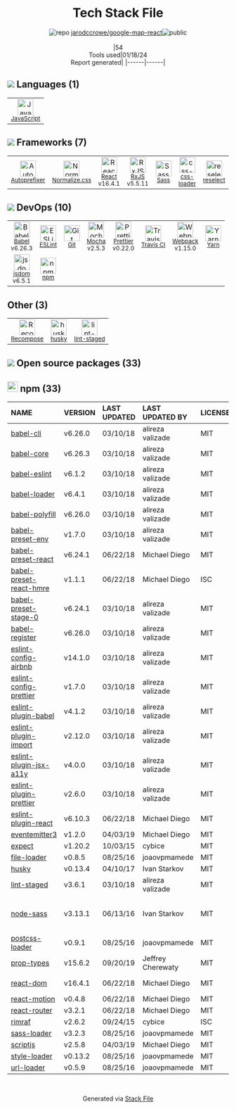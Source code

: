 <!--
&lt;--- Readme.md Snippet without images Start ---&gt;
## Tech Stack
jarodccrowe/google-map-react is built on the following main stack:

- [Mocha](http://mochajs.org/) – Javascript Testing Framework
- [React](https://reactjs.org/) – Javascript UI Libraries
- [Sass](http://sass-lang.com/) – CSS Pre-processors / Extensions
- [JavaScript](https://developer.mozilla.org/en-US/docs/Web/JavaScript) – Languages
- [Webpack](http://webpack.js.org) – JS Build Tools / JS Task Runners
- [RxJS](http://reactivex.io/rxjs/) – Concurrency Frameworks
- [Autoprefixer](https://github.com/postcss/autoprefixer) – CSS Pre-processors / Extensions
- [Babel](http://babeljs.io/) – JavaScript Compilers
- [ESLint](http://eslint.org/) – Code Review
- [Yarn](https://yarnpkg.com/) – Front End Package Manager
- [Normalize.css](https://necolas.github.io/normalize.css/) – CSS Pre-processors / Extensions
- [Prettier](https://prettier.io/) – Code Review
- [jsdom](https://github.com/jsdom/jsdom) – Headless Browsers
- [Recompose](https://github.com/acdlite/recompose) – Javascript Utilities & Libraries
- [reselect](https://github.com/reactjs/reselect) – State Management Library
- [css-loader](https://github.com/webpack-contrib/css-loader) – CSS Pre-processors / Extensions
- [Travis CI](http://travis-ci.com/) – Continuous Integration

Full tech stack [here](/techstack.md)

&lt;--- Readme.md Snippet without images End ---&gt;

&lt;--- Readme.md Snippet with images Start ---&gt;
## Tech Stack
jarodccrowe/google-map-react is built on the following main stack:

- <img width='25' height='25' src='https://img.stackshare.io/service/832/mocha.png' alt='Mocha'/> [Mocha](http://mochajs.org/) – Javascript Testing Framework
- <img width='25' height='25' src='https://img.stackshare.io/service/1020/OYIaJ1KK.png' alt='React'/> [React](https://reactjs.org/) – Javascript UI Libraries
- <img width='25' height='25' src='https://img.stackshare.io/service/1171/jCR2zNJV.png' alt='Sass'/> [Sass](http://sass-lang.com/) – CSS Pre-processors / Extensions
- <img width='25' height='25' src='https://img.stackshare.io/service/1209/javascript.jpeg' alt='JavaScript'/> [JavaScript](https://developer.mozilla.org/en-US/docs/Web/JavaScript) – Languages
- <img width='25' height='25' src='https://img.stackshare.io/service/1682/IMG_4636.PNG' alt='Webpack'/> [Webpack](http://webpack.js.org) – JS Build Tools / JS Task Runners
- <img width='25' height='25' src='https://img.stackshare.io/service/1796/984368.png' alt='RxJS'/> [RxJS](http://reactivex.io/rxjs/) – Concurrency Frameworks
- <img width='25' height='25' src='https://img.stackshare.io/service/2202/72d087642cfce6fef6f2dabec5bf49e8_400x400.png' alt='Autoprefixer'/> [Autoprefixer](https://github.com/postcss/autoprefixer) – CSS Pre-processors / Extensions
- <img width='25' height='25' src='https://img.stackshare.io/service/2739/-1wfGjNw.png' alt='Babel'/> [Babel](http://babeljs.io/) – JavaScript Compilers
- <img width='25' height='25' src='https://img.stackshare.io/service/3337/Q4L7Jncy.jpg' alt='ESLint'/> [ESLint](http://eslint.org/) – Code Review
- <img width='25' height='25' src='https://img.stackshare.io/service/5848/44mC-kJ3.jpg' alt='Yarn'/> [Yarn](https://yarnpkg.com/) – Front End Package Manager
- <img width='25' height='25' src='https://img.stackshare.io/service/6361/default_8c8faac34fdcb5b696503f5166b5232ad0adcf6e.png' alt='Normalize.css'/> [Normalize.css](https://necolas.github.io/normalize.css/) – CSS Pre-processors / Extensions
- <img width='25' height='25' src='https://img.stackshare.io/service/7035/default_66f265943abed56bcdbfca1c866a4261b1fbb063.jpg' alt='Prettier'/> [Prettier](https://prettier.io/) – Code Review
- <img width='25' height='25' src='https://img.stackshare.io/service/7054/preview.jpeg' alt='jsdom'/> [jsdom](https://github.com/jsdom/jsdom) – Headless Browsers
- <img width='25' height='25' src='https://img.stackshare.io/service/7756/no-img-open-source.png' alt='Recompose'/> [Recompose](https://github.com/acdlite/recompose) – Javascript Utilities & Libraries
- <img width='25' height='25' src='https://img.stackshare.io/service/7757/13142323.png' alt='reselect'/> [reselect](https://github.com/reactjs/reselect) – State Management Library
- <img width='25' height='25' src='https://img.stackshare.io/service/8074/default_d2b16fd6997fb2e164de645a34f9b8d5a880d999.png' alt='css-loader'/> [css-loader](https://github.com/webpack-contrib/css-loader) – CSS Pre-processors / Extensions
- <img width='25' height='25' src='https://img.stackshare.io/service/460/Lu6cGu0z_400x400.png' alt='Travis CI'/> [Travis CI](http://travis-ci.com/) – Continuous Integration

Full tech stack [here](/techstack.md)

&lt;--- Readme.md Snippet with images End ---&gt;
-->
<div align="center">

# Tech Stack File
![](https://img.stackshare.io/repo.svg "repo") [jarodccrowe/google-map-react](https://github.com/jarodccrowe/google-map-react)![](https://img.stackshare.io/public_badge.svg "public")
<br/><br/>
|54<br/>Tools used|01/18/24 <br/>Report generated|
|------|------|
</div>

## <img src='https://img.stackshare.io/languages.svg'/> Languages (1)
<table><tr>
  <td align='center'>
  <img width='36' height='36' src='https://img.stackshare.io/service/1209/javascript.jpeg' alt='JavaScript'>
  <br>
  <sub><a href="https://developer.mozilla.org/en-US/docs/Web/JavaScript">JavaScript</a></sub>
  <br>
  <sub></sub>
</td>

</tr>
</table>

## <img src='https://img.stackshare.io/frameworks.svg'/> Frameworks (7)
<table><tr>
  <td align='center'>
  <img width='36' height='36' src='https://img.stackshare.io/service/2202/72d087642cfce6fef6f2dabec5bf49e8_400x400.png' alt='Autoprefixer'>
  <br>
  <sub><a href="https://github.com/postcss/autoprefixer">Autoprefixer</a></sub>
  <br>
  <sub></sub>
</td>

<td align='center'>
  <img width='36' height='36' src='https://img.stackshare.io/service/6361/default_8c8faac34fdcb5b696503f5166b5232ad0adcf6e.png' alt='Normalize.css'>
  <br>
  <sub><a href="https://necolas.github.io/normalize.css/">Normalize.css</a></sub>
  <br>
  <sub></sub>
</td>

<td align='center'>
  <img width='36' height='36' src='https://img.stackshare.io/service/1020/OYIaJ1KK.png' alt='React'>
  <br>
  <sub><a href="https://reactjs.org/">React</a></sub>
  <br>
  <sub>v16.4.1</sub>
</td>

<td align='center'>
  <img width='36' height='36' src='https://img.stackshare.io/service/1796/984368.png' alt='RxJS'>
  <br>
  <sub><a href="http://reactivex.io/rxjs/">RxJS</a></sub>
  <br>
  <sub>v5.5.11</sub>
</td>

<td align='center'>
  <img width='36' height='36' src='https://img.stackshare.io/service/1171/jCR2zNJV.png' alt='Sass'>
  <br>
  <sub><a href="http://sass-lang.com/">Sass</a></sub>
  <br>
  <sub></sub>
</td>

<td align='center'>
  <img width='36' height='36' src='https://img.stackshare.io/service/8074/default_d2b16fd6997fb2e164de645a34f9b8d5a880d999.png' alt='css-loader'>
  <br>
  <sub><a href="https://github.com/webpack-contrib/css-loader">css-loader</a></sub>
  <br>
  <sub></sub>
</td>

<td align='center'>
  <img width='36' height='36' src='https://img.stackshare.io/service/7757/13142323.png' alt='reselect'>
  <br>
  <sub><a href="https://github.com/reactjs/reselect">reselect</a></sub>
  <br>
  <sub></sub>
</td>

</tr>
</table>

## <img src='https://img.stackshare.io/devops.svg'/> DevOps (10)
<table><tr>
  <td align='center'>
  <img width='36' height='36' src='https://img.stackshare.io/service/2739/-1wfGjNw.png' alt='Babel'>
  <br>
  <sub><a href="http://babeljs.io/">Babel</a></sub>
  <br>
  <sub>v6.26.3</sub>
</td>

<td align='center'>
  <img width='36' height='36' src='https://img.stackshare.io/service/3337/Q4L7Jncy.jpg' alt='ESLint'>
  <br>
  <sub><a href="http://eslint.org/">ESLint</a></sub>
  <br>
  <sub></sub>
</td>

<td align='center'>
  <img width='36' height='36' src='https://img.stackshare.io/service/1046/git.png' alt='Git'>
  <br>
  <sub><a href="http://git-scm.com/">Git</a></sub>
  <br>
  <sub></sub>
</td>

<td align='center'>
  <img width='36' height='36' src='https://img.stackshare.io/service/832/mocha.png' alt='Mocha'>
  <br>
  <sub><a href="http://mochajs.org/">Mocha</a></sub>
  <br>
  <sub>v2.5.3</sub>
</td>

<td align='center'>
  <img width='36' height='36' src='https://img.stackshare.io/service/7035/default_66f265943abed56bcdbfca1c866a4261b1fbb063.jpg' alt='Prettier'>
  <br>
  <sub><a href="https://prettier.io/">Prettier</a></sub>
  <br>
  <sub>v0.22.0</sub>
</td>

<td align='center'>
  <img width='36' height='36' src='https://img.stackshare.io/service/460/Lu6cGu0z_400x400.png' alt='Travis CI'>
  <br>
  <sub><a href="http://travis-ci.com/">Travis CI</a></sub>
  <br>
  <sub></sub>
</td>

<td align='center'>
  <img width='36' height='36' src='https://img.stackshare.io/service/1682/IMG_4636.PNG' alt='Webpack'>
  <br>
  <sub><a href="http://webpack.js.org">Webpack</a></sub>
  <br>
  <sub>v1.15.0</sub>
</td>

<td align='center'>
  <img width='36' height='36' src='https://img.stackshare.io/service/5848/44mC-kJ3.jpg' alt='Yarn'>
  <br>
  <sub><a href="https://yarnpkg.com/">Yarn</a></sub>
  <br>
  <sub></sub>
</td>

</tr>
<tr>
  <td align='center'>
  <img width='36' height='36' src='https://img.stackshare.io/service/7054/preview.jpeg' alt='jsdom'>
  <br>
  <sub><a href="https://github.com/jsdom/jsdom">jsdom</a></sub>
  <br>
  <sub>v6.5.1</sub>
</td>

<td align='center'>
  <img width='36' height='36' src='https://img.stackshare.io/service/1120/lejvzrnlpb308aftn31u.png' alt='npm'>
  <br>
  <sub><a href="https://www.npmjs.com/">npm</a></sub>
  <br>
  <sub></sub>
</td>

</tr>
</table>

## Other (3)
<table><tr>
  <td align='center'>
  <img width='36' height='36' src='https://img.stackshare.io/service/7756/no-img-open-source.png' alt='Recompose'>
  <br>
  <sub><a href="https://github.com/acdlite/recompose">Recompose</a></sub>
  <br>
  <sub></sub>
</td>

<td align='center'>
  <img width='36' height='36' src='https://img.stackshare.io/service/9527/5502029.jpeg' alt='husky'>
  <br>
  <sub><a href="https://github.com/typicode/husky">husky</a></sub>
  <br>
  <sub></sub>
</td>

<td align='center'>
  <img width='36' height='36' src='https://img.stackshare.io/service/10577/11071.jpeg' alt='lint-staged'>
  <br>
  <sub><a href="https://github.com/okonet/lint-staged">lint-staged</a></sub>
  <br>
  <sub></sub>
</td>

</tr>
</table>


## <img src='https://img.stackshare.io/group.svg' /> Open source packages (33)</h2>

## <img width='24' height='24' src='https://img.stackshare.io/service/1120/lejvzrnlpb308aftn31u.png'/> npm (33)

|NAME|VERSION|LAST UPDATED|LAST UPDATED BY|LICENSE|VULNERABILITIES|
|:------|:------|:------|:------|:------|:------|
|[babel-cli](https://www.npmjs.com/babel-cli)|v6.26.0|03/10/18|alireza valizade |MIT|N/A|
|[babel-core](https://www.npmjs.com/babel-core)|v6.26.3|03/10/18|alireza valizade |MIT|N/A|
|[babel-eslint](https://www.npmjs.com/babel-eslint)|v6.1.2|03/10/18|alireza valizade |MIT|N/A|
|[babel-loader](https://www.npmjs.com/babel-loader)|v6.4.1|03/10/18|alireza valizade |MIT|N/A|
|[babel-polyfill](https://www.npmjs.com/babel-polyfill)|v6.26.0|03/10/18|alireza valizade |MIT|N/A|
|[babel-preset-env](https://www.npmjs.com/babel-preset-env)|v1.7.0|03/10/18|alireza valizade |MIT|N/A|
|[babel-preset-react](https://www.npmjs.com/babel-preset-react)|v6.24.1|06/22/18|Michael Diego |MIT|N/A|
|[babel-preset-react-hmre](https://www.npmjs.com/babel-preset-react-hmre)|v1.1.1|06/22/18|Michael Diego |ISC|N/A|
|[babel-preset-stage-0](https://www.npmjs.com/babel-preset-stage-0)|v6.24.1|03/10/18|alireza valizade |MIT|N/A|
|[babel-register](https://www.npmjs.com/babel-register)|v6.26.0|03/10/18|alireza valizade |MIT|N/A|
|[eslint-config-airbnb](https://www.npmjs.com/eslint-config-airbnb)|v14.1.0|03/10/18|alireza valizade |MIT|N/A|
|[eslint-config-prettier](https://www.npmjs.com/eslint-config-prettier)|v1.7.0|03/10/18|alireza valizade |MIT|N/A|
|[eslint-plugin-babel](https://www.npmjs.com/eslint-plugin-babel)|v4.1.2|03/10/18|alireza valizade |MIT|N/A|
|[eslint-plugin-import](https://www.npmjs.com/eslint-plugin-import)|v2.12.0|03/10/18|alireza valizade |MIT|N/A|
|[eslint-plugin-jsx-a11y](https://www.npmjs.com/eslint-plugin-jsx-a11y)|v4.0.0|03/10/18|alireza valizade |MIT|N/A|
|[eslint-plugin-prettier](https://www.npmjs.com/eslint-plugin-prettier)|v2.6.0|03/10/18|alireza valizade |MIT|N/A|
|[eslint-plugin-react](https://www.npmjs.com/eslint-plugin-react)|v6.10.3|06/22/18|Michael Diego |MIT|N/A|
|[eventemitter3](https://www.npmjs.com/eventemitter3)|v1.2.0|04/03/19|Michael Diego |MIT|N/A|
|[expect](https://www.npmjs.com/expect)|v1.20.2|10/03/15|cybice |MIT|N/A|
|[file-loader](https://www.npmjs.com/file-loader)|v0.8.5|08/25/16|joaovpmamede |MIT|N/A|
|[husky](https://www.npmjs.com/husky)|v0.13.4|04/10/17|Ivan Starkov |MIT|N/A|
|[lint-staged](https://www.npmjs.com/lint-staged)|v3.6.1|03/10/18|alireza valizade |MIT|N/A|
|[node-sass](https://www.npmjs.com/node-sass)|v3.13.1|06/13/16|Ivan Starkov |MIT|[CVE-2020-24025](https://github.com/advisories/GHSA-r8f7-9pfq-mjmv) (Moderate)<br/>[](https://github.com/advisories/GHSA-9v62-24cr-58cx) (Moderate)|
|[postcss-loader](https://www.npmjs.com/postcss-loader)|v0.9.1|08/25/16|joaovpmamede |MIT|N/A|
|[prop-types](https://www.npmjs.com/prop-types)|v15.6.2|09/20/19|Jeffrey Cherewaty |MIT|N/A|
|[react-dom](https://www.npmjs.com/react-dom)|v16.4.1|06/22/18|Michael Diego |MIT|[CVE-2018-6341](https://github.com/advisories/GHSA-mvjj-gqq2-p4hw) (Moderate)|
|[react-motion](https://www.npmjs.com/react-motion)|v0.4.8|06/22/18|Michael Diego |MIT|N/A|
|[react-router](https://www.npmjs.com/react-router)|v3.2.1|06/22/18|Michael Diego |MIT|N/A|
|[rimraf](https://www.npmjs.com/rimraf)|v2.6.2|09/24/15|cybice |ISC|N/A|
|[sass-loader](https://www.npmjs.com/sass-loader)|v3.2.3|08/25/16|joaovpmamede |MIT|N/A|
|[scriptjs](https://www.npmjs.com/scriptjs)|v2.5.8|04/03/19|Michael Diego |MIT|N/A|
|[style-loader](https://www.npmjs.com/style-loader)|v0.13.2|08/25/16|joaovpmamede |MIT|N/A|
|[url-loader](https://www.npmjs.com/url-loader)|v0.5.9|08/25/16|joaovpmamede |MIT|N/A|

<br/>
<div align='center'>

Generated via [Stack File](https://github.com/marketplace/stack-file)
